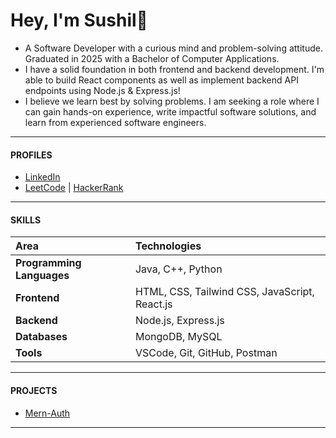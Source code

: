 # Hey, I'm Sushil👋
- A Software Developer with a curious mind and problem-solving attitude. Graduated in 2025 with a Bachelor of Computer Applications.
- I have a solid foundation in both frontend and backend development. I'm able to build React components as well as implement backend API endpoints using Node.js & Express.js!
- I believe we learn best by solving problems. I am seeking a role where I can gain hands-on experience, write impactful software solutions, and learn from experienced software engineers.
---
#### PROFILES
- [LinkedIn](https://www.linkedin.com/in/sushilbharti)
- [LeetCode](https://leetcode.com/u/sushilbharti/) | [HackerRank](https://www.hackerrank.com/profile/sushilonecp)
---
#### SKILLS

| Area | Technologies |
| :--- | :--- |
| **Programming Languages** | Java, C++, Python|
| **Frontend** | HTML, CSS, Tailwind CSS, JavaScript, React.js |
| **Backend** | Node.js, Express.js |
| **Databases** | MongoDB, MySQL |
| **Tools** |VSCode, Git, GitHub, Postman |
---

#### PROJECTS
  - [Mern-Auth](https://github.com/SushilGitt/mern-auth)
---
